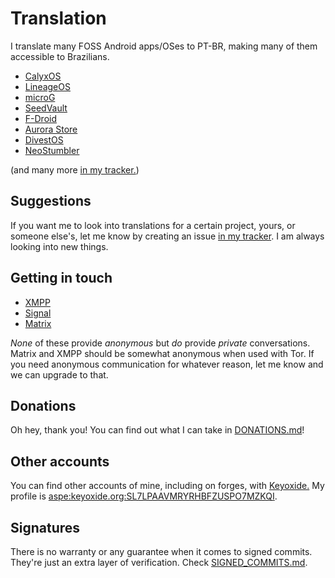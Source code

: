 # Translation
I translate many FOSS Android apps/OSes to PT-BR, making many of them accessible to Brazilians.

  * [CalyxOS](https://calyxos.org)
  * [LineageOS](https://lineageos.org)
  * [microG](https://microg.org)
  * [SeedVault](https://github.com/seedvault-app/seedvault)
  * [F-Droid](https://f-droid.org)
  * [Aurora Store](https://auroraoss.com)
  * [DivestOS](https://divestos.org/pages/our_apps)
  * [NeoStumbler](https://github.com/mjaakko/NeoStumbler)

(and many more [in my tracker.](https://codeberg.org/lucasmz/translation-suggestions/issues))

## Suggestions
If you want me to look into translations for a certain project, yours, or someone else's, let me know by creating an issue [in my tracker](https://codeberg.org/lucasmz/translation-suggestions/issues). I am always looking into new things.

## Getting in touch
* [XMPP](xmpp:lucasmz@anche.no?omemo-sid-335224589=97ace772ee99071d10ed90a1bebbe9efa889cb15c8a54784b2625985e0b31c7f;omemo-sid-281148943=fbfa10e8d3c7576d65234c84ea3c533fc2206b388cbd7914e469f201356d6001)
* [Signal](https://signal.me/#eu/Vg5FoFZ1pxkbrlAj71Mhzf6tTCTVVzo64l-EAkPTXAE3c15ulS1P67BByq8p9rrI)
* [Matrix](https://matrix.to/#/@lucasmz:tchncs.de)

*None* of these provide *anonymous* but *do* provide *private* conversations. Matrix and XMPP should be somewhat anonymous when used with Tor. If you need anonymous communication for whatever reason, let me know and we can upgrade to that.

## Donations
Oh hey, thank you! You can find out what I can take in [DONATIONS.md](DONATIONS.md)!

## Other accounts
You can find other accounts of mine, including on forges, with [Keyoxide.](https://keyoxide.org) My profile is [aspe:keyoxide.org:SL7LPAAVMRYRHBFZUSPO7MZKQI](https://keyoxide.org/aspe:keyoxide.org:SL7LPAAVMRYRHBFZUSPO7MZKQI).

## Signatures
There is no warranty or any guarantee when it comes to signed commits. They're just an extra layer of verification. Check [SIGNED_COMMITS.md](SIGNED_COMMITS.md).
